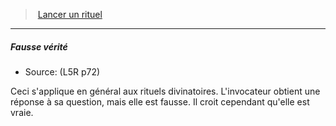 ﻿---
!Generic
Id: l5r_rituals_hd.md#fausse-vérité
ParentLink: l5r_rituals_hd.md#lancer-un-rituel
Name: Fausse vérité
ParentName: Lancer un rituel
NameLevel: 5
Source: (L5R p72)
Attributes: {}
---
> [Lancer un rituel](hd_l5r_rituals.md)

---

##### Fausse vérité

- Source: (L5R p72)

Ceci s'applique en général aux rituels divinatoires. L'invocateur obtient une réponse à sa question, mais elle est fausse. Il croit cependant qu'elle est vraie.

